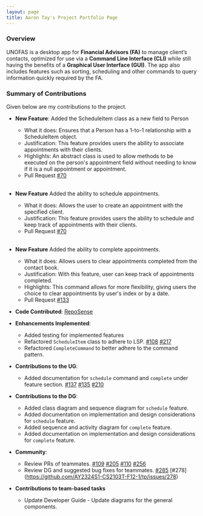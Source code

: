 ```yaml
---
layout: page
title: Aaron Tay's Project Portfolio Page
---
```


### Overview

UNOFAS is a desktop app for **Financial Advisors (FA)** to manage client’s contacts, optimized for use via a **Command Line Interface (CLI)** while still having the benefits of a **Graphical User Interface (GUI)**. The app also includes features such as sorting, scheduling and other commands to query information quickly required by the FA.

### Summary of Contributions

Given below are my contributions to the project.

* **New Feature**: Added the ScheduleItem class as a new field to Person
  * What it does: Ensures that a Person has a 1-to-1 relationship with a ScheduleItem object.
  * Justification: This feature provides users the ability to associate appointments with their clients. 
  * Highlights: An abstract class is used to allow methods to be executed on the person's appointment field without needing to know if it is a null appointment or appointment. 
  * Pull Request [#70](https://github.com/AY2324S1-CS2103T-F12-1/tp/pull/70)
  
  <br>
  
* **New Feature** Added the ability to schedule appointments. 
  * What it does: Allows the user to create an appointment with the specified client.
  * Justification: This feature provides users the ability to schedule and keep track of appointments with their clients.
  * Pull Request [#70](https://github.com/AY2324S1-CS2103T-F12-1/tp/pull/70)

  <br>

* **New Feature** Added the ability to complete appointments. 
  * What it does: Allows users to clear appointments completed from the contact book. 
  * Justification: With this feature, user can keep track of appointments completed.
  * Highlights: This command allows for more flexibility, giving users the choice to clear appointments by user's index or by a date. 
  * Pull Request [#133](https://github.com/AY2324S1-CS2103T-F12-1/tp/pull/133)
  

* **Code Contributed**: [RepoSense](https://nus-cs2103-ay2324s1.github.io/tp-dashboard/?search=kb-tay&breakdown=true)


* **Enhancements Implemented**: 
  * Added testing for implemented features
  * Refactored `ScheduleItem` class to adhere to LSP. [#108](https://github.com/AY2324S1-CS2103T-F12-1/tp/pull/108) [#217](https://github.com/AY2324S1-CS2103T-F12-1/tp/issues/217)
  * Refactored `CompleteCommand` to better adhere to the command pattern.
  

* **Contributions to the UG**:
  * Added documentation for `schedule` command and `complete` under feature section. [#137](https://github.com/AY2324S1-CS2103T-F12-1/tp/pull/137) [#135](https://github.com/AY2324S1-CS2103T-F12-1/tp/pull/137) [#210](https://github.com/AY2324S1-CS2103T-F12-1/tp/pull/210)
  

* **Contributions to the DG**:
  * Added class diagram and sequence diagram for `schedule` feature.
  * Added documentation on implementation and design considerations for `schedule` feature.
  * Added sequence and activity diagram for `complete` feature. 
  * Added documentation on implementation and design considerations for `complete` feature.


* **Community**:
  * Review PRs of teammates. [#109](https://github.com/AY2324S1-CS2103T-F12-1/tp/pull/109) [#205](https://github.com/AY2324S1-CS2103T-F12-1/tp/pull/205) [#110](https://github.com/AY2324S1-CS2103T-F12-1/tp/pull/110) [#256](https://github.com/AY2324S1-CS2103T-F12-1/tp/pull/256) 
  * Review DG and suggested bug fixes for teammates. [#285](https://github.com/AY2324S1-CS2103T-F12-1/tp/issues/285) [#278] (https://github.com/AY2324S1-CS2103T-F12-1/tp/issues/278)


* **Contributions to team-based tasks**
  * Update Developer Guide - Update diagrams for the general components.